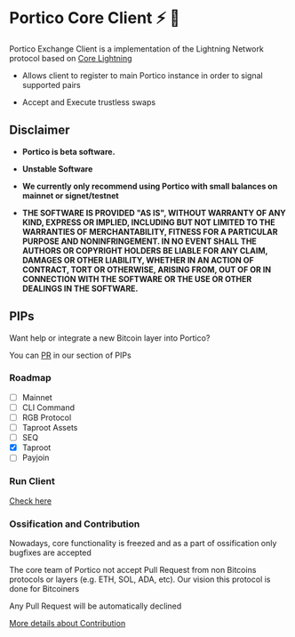 # Portico Core Client ⚡ 💱

Portico Exchange Client is a  implementation of the Lightning Network protocol based on [Core Lightning](https://github.com/ElementsProject/Lightning)

- Allows client to register to main Portico instance in order to signal supported pairs

- Accept and Execute trustless swaps

## Disclaimer

- **Portico is beta software.**

- **Unstable Software**

- **We currently only recommend using Portico with small balances on mainnet or signet/testnet**

- **THE SOFTWARE IS PROVIDED "AS IS", WITHOUT WARRANTY OF ANY KIND, EXPRESS OR IMPLIED, INCLUDING BUT NOT LIMITED TO THE WARRANTIES OF MERCHANTABILITY, FITNESS FOR A PARTICULAR PURPOSE AND NONINFRINGEMENT. IN NO EVENT SHALL THE AUTHORS OR COPYRIGHT HOLDERS BE LIABLE FOR ANY CLAIM, DAMAGES OR OTHER LIABILITY, WHETHER IN AN ACTION OF CONTRACT, TORT OR OTHERWISE, ARISING FROM, OUT OF OR IN CONNECTION WITH THE SOFTWARE OR THE USE OR OTHER DEALINGS IN THE SOFTWARE.**

## PIPs

Want help or integrate a new Bitcoin layer into Portico?

You can [PR](https://github.com/PorticoExchange/PIP/) in our section of PIPs

### Roadmap

- [ ] Mainnet
- [ ] CLI Command
- [ ] RGB Protocol
- [ ] Taproot Assets
- [ ] SEQ
- [x] Taproot
- [ ] Payjoin

### Run Client

[Check here](https://github.com/PorticoExchange/PorticoExchange-Core-Client/blob/main/docs/run.md)

### Ossification  and Contribution
 
Nowadays, core functionality is freezed and as a part of ossification only bugfixes are accepted

The core team of Portico not accept Pull Request from non Bitcoins protocols or layers (e.g. ETH, SOL, ADA, etc). Our vision this protocol is done for Bitcoiners
  
Any Pull Request will be automatically declined
 
[More details about Contribution](https://github.com/PorticoExchange/PorticoExchange-Core-Client/blob/main/CONTRIBUTING.md)
  


